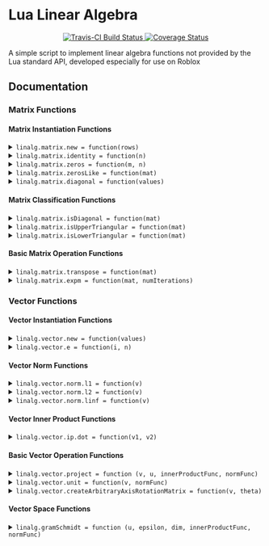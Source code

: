 Lua Linear Algebra
===

<div align="center">
	<a href="https://travis-ci.org/Bytebit-Org/lua-linalg">
		<img src="https://api.travis-ci.org/Bytebit-Org/lua-linalg.svg?branch=master" alt="Travis-CI Build Status" />
	</a>
	<a href='https://coveralls.io/github/Bytebit-Org/lua-linalg?branch=master'>
		<img src='https://coveralls.io/repos/github/Bytebit-Org/lua-linalg/badge.svg?branch=master' alt='Coverage Status' />
	</a>
</div>

A simple script to implement linear algebra functions not provided by the Lua standard API, developed especially for use on Roblox

Documentation
---

### Matrix Functions
#### Matrix Instantiation Functions

<details>
<summary><code>linalg.matrix.new = function(rows)</code></summary>

Creates a new matrix

**Parameters:**
- `rows` (`array<array<number>>`)  
A (m x n) array of numbers to fill the matrix with

**Returns:**  
[t:(m x n) matrix] The new matrix

</details>

<details>
<summary><code>linalg.matrix.identity = function(n)</code></summary>

Creates an identity matrix of size (n x n)

**Parameters:**
- `n` (`number`)  
The size of the matrix

**Returns:**  
[t:(n x n) matrix] The identity matrix

</details>

<details>
<summary><code>linalg.matrix.zeros = function(m, n)</code></summary>

Creates a matrix of all zeros of size (m x n)

**Parameters:**
- `m` (`number`)
- `n` (`number`)

**Returns:**  
[t:(m x n) matrix] The zeros matrix

</details>

<details>
<summary><code>linalg.matrix.zerosLike = function(mat)</code></summary>

Creates a matrix of all zeros of the same size as the provided matrix

**Parameters:**
- `[t:(m`  
x n) matrix] mat The matrix to copy the size of

**Returns:**  
[t:(m x n) matrix] The zeros matrix

</details>

<details>
<summary><code>linalg.matrix.diagonal = function(values)</code></summary>

Creates a diagonal matrix with the values provided as the diagonal entries

**Parameters:**
- `values` (`array<number>`)  
An n-length array whose entries will be set as the diagonal entries

**Returns:**  
[t:(n x n) matrix] The resulting diagonal matrix

</details>

#### Matrix Classification Functions

<details>
<summary><code>linalg.matrix.isDiagonal = function(mat)</code></summary>

Determines whether a matrix is diagonal
Does not exclusively refer to square matrices
Refers strictly to whether all non-zero values are on the main diagonal (i.e., a_{ij} = 0 for all i, j where i ~= j)

**Parameters:**
- `[t:(m`  
x n) matrix] mat The matrix to check

**Returns:**  
`boolean`  
True if the matrix is diagonal, false otherwise

</details>

<details>
<summary><code>linalg.matrix.isUpperTriangular = function(mat)</code></summary>

Determines whether a matrix is upper triangular
Note that any non-square matrix will return false

**Parameters:**
- `[t:(m`  
x n) matrix] mat The matrix to check

**Returns:**  
`boolean`  
True if the matrix is upper triangular, false otherwise

</details>

<details>
<summary><code>linalg.matrix.isLowerTriangular = function(mat)</code></summary>

Determines whether a matrix is lower triangular
Note that any non-square matrix will return false

**Parameters:**
- `[t:(m`  
x n) matrix] mat The matrix to check

**Returns:**  
`boolean`  
True if the matrix is lower triangular, false otherwise

</details>

#### Basic Matrix Operation Functions

<details>
<summary><code>linalg.matrix.transpose = function(mat)</code></summary>

Creates a new matrix that is the transpose of the provided matrix

**Parameters:**
- `[t:`  
(m x n) matrix] mat The matrix to create the transpose of

**Returns:**  
[t: (n x m) matrix] The transpose of mat

</details>

<details>
<summary><code>linalg.matrix.expm = function(mat, numIterations)</code></summary>

Solves for e^mat
Defined as: e^A = \sum_{k=0}^{\infinity} \frac{1}{k!} A^k
Implemented in a naive way to approximate by using iterations
Runtime of O(n^3)

**Parameters:**
- `[t:(n`  
x n) matrix] mat The matrix to use as the exponent
- `numIterations` (`number`)  
The number of iterations to take the sum of the taylor series to

**Returns:**  
The matrix exponential approximation

</details>

### Vector Functions
#### Vector Instantiation Functions

<details>
<summary><code>linalg.vector.new = function(values)</code></summary>

Creates a new column vector

**Parameters:**
- `values` (`array<number>`)  
The values to have for the column vector

**Returns:**  
[t:(n x 1) matrix] The new column vector

</details>

<details>
<summary><code>linalg.vector.e = function(i, n)</code></summary>

Creates the standard basis vector i for R^n
That is, creates a vector of length n with all zeros except at index i which will have value 1

**Parameters:**
- `i` (`number`)  
The index of e
- `n` (`number`)  
The dimensionality of the vector

**Returns:**  
[t:(n x 1) matrix] The standard basis vector e_i in R^n

</details>

#### Vector Norm Functions

<details>
<summary><code>linalg.vector.norm.l1 = function(v)</code></summary>

The L1 norm of a vector
sum_i{|v_i|}

**Parameters:**
- `[t:(n`  
x 1) matrix] v The vector

**Returns:**  
`number`  
The resulting value

</details>

<details>
<summary><code>linalg.vector.norm.l2 = function(v)</code></summary>

The L2 norm of a vector
sqrt(sum_i{(v_i)^2})

**Parameters:**
- `[t:(n`  
x 1) matrix] v The vector

**Returns:**  
`number`  
The resulting value

</details>

<details>
<summary><code>linalg.vector.norm.linf = function(v)</code></summary>

The L-infinity norm of a vector
max{v}

**Parameters:**
- `[t:(n`  
x 1) matrix] v The vector

**Returns:**  
`number`  
The resulting value

</details>

#### Vector Inner Product Functions

<details>
<summary><code>linalg.vector.ip.dot = function(v1, v2)</code></summary>

Computes the standard dot product of two vectors
Defined as \sum_{i=0}^{n-1} v1[i] * v2[i]

**Parameters:**
- `[t:(n`  
x 1) matrix] v1 The first vector
- `[t:(n`  
x 1) matrix] v2 The second vector

**Returns:**  
`number`  
The result

</details>

#### Basic Vector Operation Functions

<details>
<summary><code>linalg.vector.project = function (v, u, innerProductFunc, normFunc)</code></summary>

Projects vector v onto vector space u
Defined as \sum_{i=0}^{m-1} <v, u[i]>/|u[i]|^2 * u[i]

**Parameters:**
- `[t:(n`  
x 1) matrix] v The vector to project onto u
- `[t:array<(n`  
x 1) matrix>] u The vector space to project v onto (can also be just one vector)
- `[t:function([(n`  
x 1) matrix], [(n x 1) matrix])?] innerProductFunc The inner product function to use; Defaults to the dot product
- `[t:function([(n`  
x 1) matrix])?] normFunc The norm function to use; Defaults to the L2 norm

**Returns:**  
The vector projection of v onto u

</details>

<details>
<summary><code>linalg.vector.unit = function(v, normFunc)</code></summary>

Gets the unit vector with the same direction as the provided vectr

**Parameters:**
- `[t:(n`  
x 1) matrix] v The vector with the appropriate direction
- `normFunc` (`function?`)  
The function to use as the norm; Defaults to the L2 norm

**Returns:**  
[t:(n x 1) matrix] The unit vector

</details>

<details>
<summary><code>linalg.vector.createArbitraryAxisRotationMatrix = function(v, theta)</code></summary>

Creates a matrix that rotates a vector about an arbitrary vector
Only works for 3 dimensions

**Parameters:**
- `[t:(n`  
x 1) matrix] v The vector to rotate about (should be a unit vector)
- `theta` (`number`)  
The angle to rotate by (in radians)

**Returns:**  
[t:nxn matrix] The resulting linear operator

</details>

#### Vector Space Functions

<details>
<summary><code>linalg.gramSchmidt = function (u, epsilon, dim, innerProductFunc, normFunc)</code></summary>

Creates an orthonormal basis for a dim-dimensional inner product space

**Parameters:**
- `[t:array<(n`  
x 1) matrix>] u The list of matrices to add to the basis (will be converted to unit vectors) (can be a single vector instead of an array)
- `epsilon` (`number?`)  
The minimum norm value for a vector to count to be added to the basis; Defaults to 0.01
- `[t:function([(n`  
x 1) matrix], [(n x 1) matrix])?] innerProductFunc The inner product function to use; Defaults to the dot product
- `[t:function([(n`  
x 1) matrix])?] normFunc The norm function to use; Defaults to the L2 norm

**Returns:**  
[t:array<(n x 1) matrix>] An orthonormal basis that includes the unit vectors of the original u

</details>